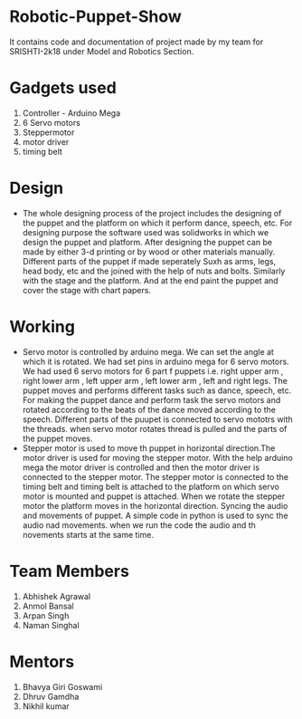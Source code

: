 # Robotic-Puppet-Show
It contains code and documentation of project made by my team for SRISHTI-2k18 under Model and Robotics Section.

# Gadgets used
1. Controller - Arduino Mega
2. 6 Servo motors
3. Steppermotor
4. motor driver
5. timing belt

# Design
- The whole designing process of the project includes the designing of the puppet and the platform on which it perform dance, speech, etc. For designing purpose the software used was solidworks in which we design the puppet and platform. After designing the puppet can be made by either 3-d printing or by wood or other materials manually. Different parts of the puppet if made seperately Suxh as arms, legs, head body, etc and the joined with the help of nuts and bolts. Similarly with the stage and the platform. And at the end paint the puppet and cover the stage with chart papers.

# Working
- Servo motor is controlled by arduino mega. We can set the angle at which it is rotated. We had set pins in arduino mega for 6 servo motors. We had used 6 servo motors for 6 part f puppets i.e. right upper arm , right lower arm , left upper arm , left lower arm , left and right legs. The puppet moves and performs different tasks such as dance, speech, etc. For making the puppet dance and perform task the servo motors and rotated according to the beats of the dance moved according to the speech. Different parts of the puupet is connected to servo mototrs with the threads. when servo motor rotates thread is pulled and the parts of the puppet moves. 
- Stepper motor is used to move th puppet in horizontal direction.The motor driver is used for moving the stepper motor. With the help arduino mega the motor driver is controlled and then the motor driver is connected to  the stepper motor. The stepper motor is connected to the timing belt and timing belt is attached to the platform on which servo motor is mounted and puppet is attached. When we rotate the stepper motor the platform moves in the horizontal direction.
Syncing the audio and movements of puppet. A simple code in python is used to sync the audio nad movements. when we run the code the audio and th novements starts at the same time.

# Team Members
1. Abhishek Agrawal
2. Anmol Bansal
3. Arpan Singh
4. Naman Singhal

# Mentors
1. Bhavya Giri Goswami
2. Dhruv Gamdha
3. Nikhil kumar
